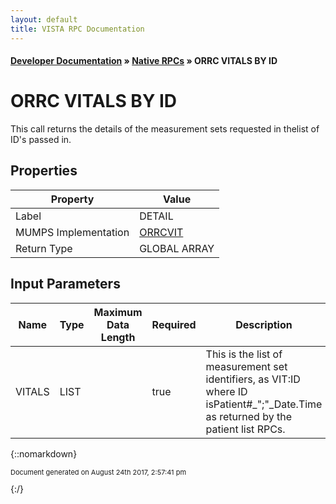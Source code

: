 ```yaml
---
layout: default
title: VISTA RPC Documentation
---
```


#### [Developer Documentation](../index) &#187; [Native RPCs](TableOfContents) &#187; ORRC VITALS BY ID<br/>
# ORRC VITALS BY ID

This call returns the details of the measurement sets requested in thelist of ID's passed in.

## Properties

Property | Value
--- | ---
Label | DETAIL
MUMPS Implementation | [ORRCVIT](http://code.osehra.org/dox/Routine_ORRCVIT_source.html)
Return Type | GLOBAL ARRAY


## Input Parameters

Name | Type | Maximum Data Length | Required | Description
--- | --- | --- | --- | ---
VITALS | LIST |  | true | This is the list of measurement set identifiers, as VIT:ID where ID isPatient#_&quot;;&quot;_Date.Time as returned by the patient list RPCs.



{::nomarkdown} <br/><p style="font-size: 11px">Document generated on August 24th 2017, 2:57:41 pm</p>{:/}